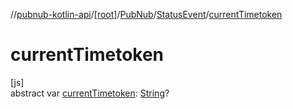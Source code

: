 //[pubnub-kotlin-api](../../../../index.md)/[[root]](../../index.md)/[PubNub](../index.md)/[StatusEvent](index.md)/[currentTimetoken](current-timetoken.md)

# currentTimetoken

[js]\
abstract var [currentTimetoken](current-timetoken.md): [String](https://kotlinlang.org/api/latest/jvm/stdlib/kotlin/-string/index.html)?

